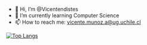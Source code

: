 - 👋 Hi, I’m @Vicentendistes
- 🌱 I’m currently learning Computer Science
- 📫 How to reach me: vicente.munoz.a@ug.uchile.cl

<!---
Vicentendistes/Vicentendistes is a ✨ special ✨ repository because its `README.md` (this file) appears on your GitHub profile.
You can click the Preview link to take a look at your changes.
--->
[![Top Langs](https://github-readme-stats.vercel.app/api/top-langs/?username=anuraghazra&layout=compact)](https://github.com/anuraghazra/github-readme-stats)
